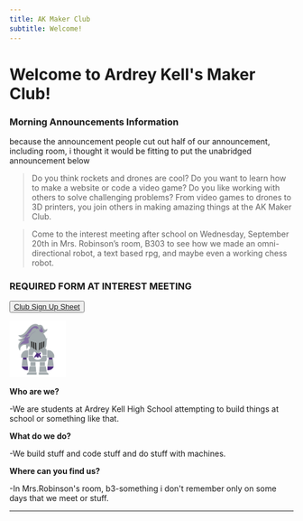```yaml
---
title: AK Maker Club
subtitle: Welcome!
---
```


# Welcome to Ardrey Kell's Maker Club!

### Morning Announcements Information

because the announcement people cut out half of our announcement, including room, i thought it would be fitting to put the unabridged announcement below

> Do you think rockets and drones are cool?
>Do you want to learn how to make a website or code a video game?
>Do you like working with others to solve challenging problems?
>From video games to drones to 3D printers, you join others in making amazing things at the AK Maker Club.

>Come to the interest meeting after school on Wednesday, September 20th in Mrs. Robinson’s room, B303 to see how we made an omni-directional robot, a text based rpg, and maybe even a working chess robot.

### REQUIRED FORM AT INTEREST MEETING

<button class="button-save large"> [Club Sign Up Sheet](https://goo.gl/forms/OLAcnNZqATJGFplv2 "Please Fill This Out") </button>

<img src="/images/akknight.png" width="100" height="100" /> 

**Who are we?**

-We are students at Ardrey Kell High School attempting to build things at school or something like that.

**What do we do?**

-We build stuff and code stuff and do stuff with machines.

**Where can you find us?**

-In Mrs.Robinson's room, b3-something i don't remember only on some days that we meet or stuff.

---

